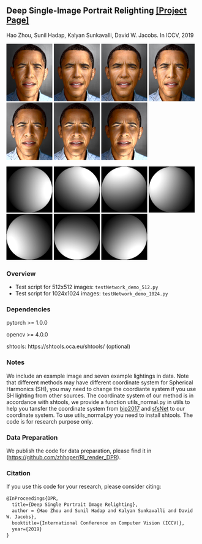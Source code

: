 <!--<h3><b>DPR</b></h3>-->
## <b>Deep Single-Image Portrait Relighting</b> [[Project Page]](http://zhhoper.github.io/dpr.html) <br>
Hao Zhou, Sunil Hadap, Kalyan Sunkavalli, David W. Jacobs. In ICCV, 2019

<p><img src="result_512/obama/0.jpg" width="120px" >
<img src="result_512/obama/1.jpg" width="120px" >
<img src="result_512/obama/2.jpg" width="120x" >
<img src="result_512/obama/3.jpg" width="120px" >
<img src="result_512/obama/4.jpg" width="120px" >
<img src="result_512/obama/5.jpg" width="120px" >
<img src="result_512/obama/6.jpg" width="120px" >
</p>
<p><img src="result_512/light_00.png" width="120px" >
<img src="result_512/light_01.png" width="120px" >
<img src="result_512/light_02.png" width="120x" >
<img src="result_512/light_03.png" width="120px" >
<img src="result_512/light_04.png" width="120px" >
<img src="result_512/light_05.png" width="120px" >
<img src="result_512/light_06.png" width="120px" >
</p>

### Overview
 - Test script for 512x512 images: `testNetwork_demo_512.py`
 - Test script for 1024x1024 images: `testNetwork_demo_1024.py`

### Dependencies ###
<p> pytorch >= 1.0.0 </p>
<p> opencv >= 4.0.0 </p>
<P> shtools: https://shtools.oca.eu/shtools/ (optional)</p>

### Notes
We include an example image and seven example lightings in data. Note that different methods may have different coordinate system for Spherical Harmonics (SH), you may need to change the coordiante system if you use SH lighting from other sources. The coordinate system of our method is in accordance with shtools, we provide a function utils_normal.py in utils to help you tansfer the coordinate system from [bip2017](https://gravis.dmi.unibas.ch/PMM/data/bip/) and [sfsNet](https://senguptaumd.github.io/SfSNet/) to our coordinate system. To use utils_normal.py you need to install shtools. The code is for research purpose only.

### Data Preparation
We publish the code for data preparation, please find it in (https://github.com/zhhoper/RI_render_DPR).

### Citation
If you use this code for your research, please consider citing:
```
@InProceedings{DPR,
  title={Deep Single Portrait Image Relighting},
  author = {Hao Zhou and Sunil Hadap and Kalyan Sunkavalli and David W. Jacobs},
  booktitle={International Conference on Computer Vision (ICCV)},
  year={2019}
}
```
